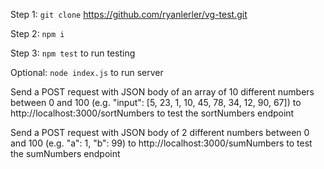 Step 1:
`git clone` https://github.com/ryanlerler/vg-test.git

Step 2:
`npm i`

Step 3:
`npm test` to run testing

Optional:
`node index.js` to run server

Send a POST request with JSON body of an array of 10 different numbers between 0 and 100 (e.g. "input": [5, 23, 1, 10, 45, 78, 34, 12, 90, 67]) to http://localhost:3000/sortNumbers to test the sortNumbers endpoint

Send a POST request with JSON body of 2 different numbers between 0 and 100 (e.g. "a": 1, "b": 99) to http://localhost:3000/sumNumbers to test the sumNumbers endpoint